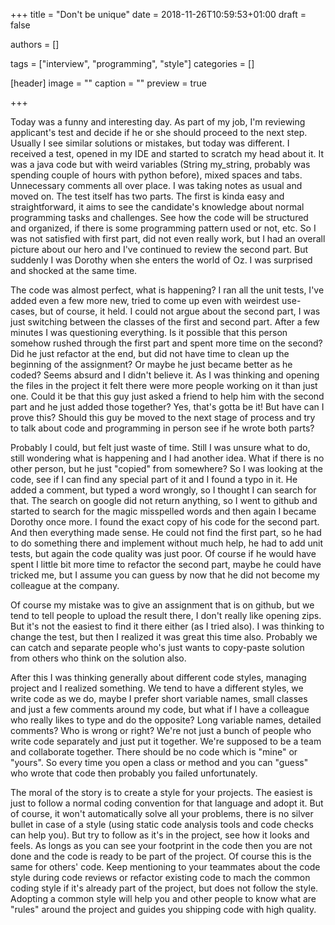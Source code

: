 +++
title = "Don't be unique"
date = 2018-11-26T10:59:53+01:00
draft = false

authors = []

tags = ["interview", "programming", "style"]
categories = []

[header]
image = ""
caption = ""
preview = true

+++

Today was a funny and interesting day. As part of my job, I'm reviewing applicant's test and decide if he or she should proceed to the next step. Usually I see similar solutions or mistakes, but today was different. I received a test, opened in my IDE and started to scratch my head about it. It was a java code but with weird variables (String my_string, probably was spending couple of hours with python before), mixed spaces and tabs. Unnecessary comments all over place. I was taking notes as usual and moved on. The test itself has two parts. The first is kinda easy and straightforward, it aims to see the candidate's knowledge about normal programming tasks and challenges. See how the code will be structured and organized, if there is some programming pattern used or not, etc. So I was not satisfied with first part, did not even really work, but I had an overall picture about our hero and I've continued to review the second part. But suddenly I was Dorothy when she enters the world of Oz. I was surprised and shocked at the same time.

The code was almost perfect, what is happening? I ran all the unit tests, I've added even a few more new, tried to come up even with weirdest use-cases, but of course, it held. I could not argue about the second part, I was just switching between the classes of the first and second part. After a few minutes I was questioning everything. Is it possible that this person somehow rushed through the first part and spent more time on the second? Did he just refactor at the end, but did not have time to clean up the beginning of the assignment? Or maybe he just became better as he coded? Seems absurd and I didn't believe it. As I was thinking and opening the files in the project it felt there were more people working on it than just one. Could it be that this guy just asked a friend to help him with the second part and he just added those together? Yes, that's gotta be it! But have can I prove this? Should this guy be moved to the next stage of process and try to talk about code and programming in person see if he wrote both parts?

Probably I could, but felt just waste of time. Still I was unsure what to do, still wondering what is happening and I had another idea. What if there is no other person, but he just "copied" from somewhere? So I was looking at the code, see if I can find any special part of it and I found a typo in it. He added a comment, but typed a word wrongly, so I thought I can search for that. The search on google did not return anything, so I went to github and started to search for the magic misspelled words and then again I became Dorothy once more. I found the exact copy of his code for the second part. And then everything made sense. He could not find the first part, so he had to do something there and implement without much help, he had to add unit tests, but again the code quality was just poor. Of course if he would have spent I little bit more time to refactor the second part, maybe he could have tricked me, but I assume you can guess by now that he did not become my colleague at the company.

Of course my mistake was to give an assignment that is on github, but we tend to tell people to upload the result there, I don't really like opening zips. But it's not the easiest to find it there either (as I tried also). I was thinking to change the test, but then I realized it was great this time also. Probably we can catch and separate people who's just wants to copy-paste solution from others who think on the solution also.

After this I was thinking generally about different code styles, managing project and I realized something. We tend to have a different styles, we write code as we do, maybe I prefer short variable names, small classes and just a few comments around my code, but what if I have a colleague who really likes to type and do the opposite? Long variable names, detailed comments? Who is wrong or right? We're not just a bunch of people who write code separately and just put it together. We're supposed to be a team and collaborate together. There should be no code which is "mine" or "yours". So every time you open a class or method and you can "guess" who wrote that code then probably you failed unfortunately.

The moral of the story is to create a style for your projects. The easiest is just to follow a normal coding convention for that language and adopt it. But of course, it won't automatically solve all your problems, there is no silver bullet in case of a style (using static code analysis tools and code checks can help you). But try to follow as it's in the project, see how it looks and feels. As longs as you can see your footprint in the code then you are not done and the code is ready to be part of the project. Of course this is the same for others' code. Keep mentioning to your teammates about the code style during code reviews or refactor existing code to mach the common coding style if it's already part of the project, but does not follow the style. Adopting a common style will help you and other people to know what are "rules" around the project and guides you shipping code with high quality.
